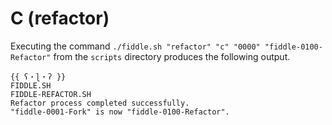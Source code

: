 C (refactor)
======

Executing the command `./fiddle.sh "refactor" "c" "0000" "fiddle-0100-Refactor"` from the `scripts` directory produces the following output.

    {{ ʕ・ɭ・ʔ }}
    FIDDLE.SH
    FIDDLE-REFACTOR.SH
    Refactor process completed successfully.
    "fiddle-0001-Fork" is now "fiddle-0100-Refactor".

